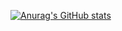[![Anurag's GitHub stats](https://github-readme-stats.vercel.app/api?username=dnyiskn&theme=github_dark&hide_border=true)](https://github.com/anuraghazra/github-readme-stats)
<!--
**dnyiskn/dnyiskn** is a ✨ _special_ ✨ repository because its `README.md` (this file) appears on your GitHub profile.

Here are some ideas to get you started:

- 🔭 I’m currently working on ...
- 🌱 I’m currently learning ...
- 👯 I’m looking to collaborate on ...
- 🤔 I’m looking for help with ...
- 💬 Ask me about ...
- 📫 How to reach me: ...
- 😄 Pronouns: ...
- ⚡ Fun fact: ...
-->
